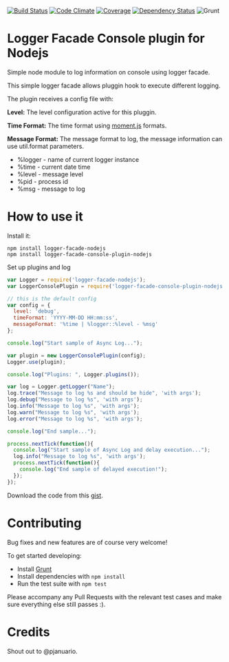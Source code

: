[![Build Status](https://travis-ci.org/pjanuario/logger-facade-console-plugin-nodejs.svg?branch=master)](https://travis-ci.org/pjanuario/logger-facade-console-plugin-nodejs)
[![Code Climate](https://codeclimate.com/github/pjanuario/logger-facade-console-plugin-nodejs.png)](https://codeclimate.com/github/pjanuario/logger-facade-console-plugin-nodejs)
[![Coverage](http://img.shields.io/codeclimate/coverage/github/pjanuario/logger-facade-console-plugin-nodejs.svg)](https://codeclimate.com/github/pjanuario/logger-facade-console-plugin-nodejs)
[![Dependency Status](https://gemnasium.com/pjanuario/logger-facade-console-plugin-nodejs.svg)](https://gemnasium.com/pjanuario/logger-facade-console-plugin-nodejs)
![Grunt](https://cdn.gruntjs.com/builtwith.png)

# Logger Facade Console plugin for Nodejs

Simple node module to log information on console using logger facade.

This simple logger facade allows pluggin hook to execute different logging.

The plugin receives a config file with:

**Level:** The level configuration active for this pluggin.

**Time Format:** The time format using [moment.js](momentjs.com) formats.

**Message Format:** The message format to log, the message information can use util.format parameters.
 * %logger - name of current logger instance
 * %time - current date time
 * %level - message level
 * %pid - process id
 * %msg - message to log

# How to use it

Install it:

```
npm install logger-facade-nodejs
npm install logger-facade-console-plugin-nodejs
```

Set up plugins and log

```javascript
var Logger = require('logger-facade-nodejs');
var LoggerConsolePlugin = require('logger-facade-console-plugin-nodejs');

// this is the default config
var config = {
  level: 'debug',
  timeFormat: 'YYYY-MM-DD HH:mm:ss',
  messageFormat: '%time | %logger::%level - %msg'
};

console.log("Start sample of Async Log...");

var plugin = new LoggerConsolePlugin(config);
Logger.use(plugin);

console.log("Plugins: ", Logger.plugins());

var log = Logger.getLogger("Name");
log.trace("Message to log %s and should be hide", 'with args');
log.debug("Message to log %s", 'with args');
log.info("Message to log %s", 'with args');
log.warn("Message to log %s", 'with args');
log.error("Message to log %s", 'with args');

console.log("End sample...");

process.nextTick(function(){
  console.log("Start sample of Async Log and delay execution...");
  log.info("Message to log %s", 'with args');
  process.nextTick(function(){
    console.log("End sample of delayed execution!");
  });
});
```

Download the code from this [gist](https://gist.github.com/pjanuario/c5889fc5f9160fab0d0b).

# Contributing
Bug fixes and new features are of course very welcome!

To get started developing:
 - Install [Grunt](http://gruntjs.com/)
 - Install dependencies with ```npm install```
 - Run the test suite with ```npm test```

Please accompany any Pull Requests with the relevant test cases and make sure everything else still passes :).

# Credits
Shout out to @pjanuario.

